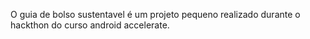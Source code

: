 O guia de bolso sustentavel é um projeto pequeno realizado durante o hackthon do curso android accelerate.
